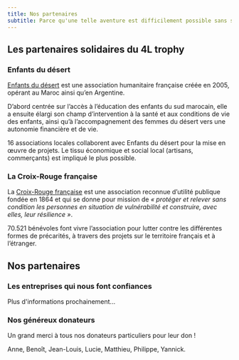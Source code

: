 ```yaml
---
title: Nos partenaires
subtitle: Parce qu'une telle aventure est difficilement possible sans soutien, découvrez ici les entreprises et personnes qui ont décidé de nous apporter leur aide.
---
```


## Les partenaires solidaires du 4L trophy

### Enfants du désert

[Enfants du désert](https://enfantsdudesert.org) est une association humanitaire française créée en 2005, opérant au Maroc ainsi qu’en Argentine. 

D’abord centrée sur l’accès à l’éducation des enfants du sud marocain, elle a ensuite élargi son champ d’intervention à la santé et aux conditions de vie des enfants, ainsi qu’à l’accompagnement des femmes du désert vers une autonomie financière et de vie.

16 associations locales collaborent avec Enfants du désert pour la mise en œuvre de projets. Le tissu économique et social local (artisans, commerçants) est impliqué le plus possible.

### La Croix-Rouge française

La [Croix-Rouge française](https://www.croix-rouge.fr) est une association reconnue d’utilité publique fondée en 1864 et qui se donne pour mission de *« protéger et relever sans condition les personnes en situation de vulnérabilité et construire, avec elles, leur résilience »*.

70.521 bénévoles font vivre l’association pour lutter contre les différentes formes de précarités, à travers des projets sur le territoire français et à l’étranger.

## Nos partenaires

### Les entreprises qui nous font confiances
Plus d'informations prochainement...

### Nos généreux donateurs

Un grand merci à tous nos donateurs particuliers pour leur don !

Anne, Benoît, Jean-Louis, Lucie, Matthieu, Philippe, Yannick. 